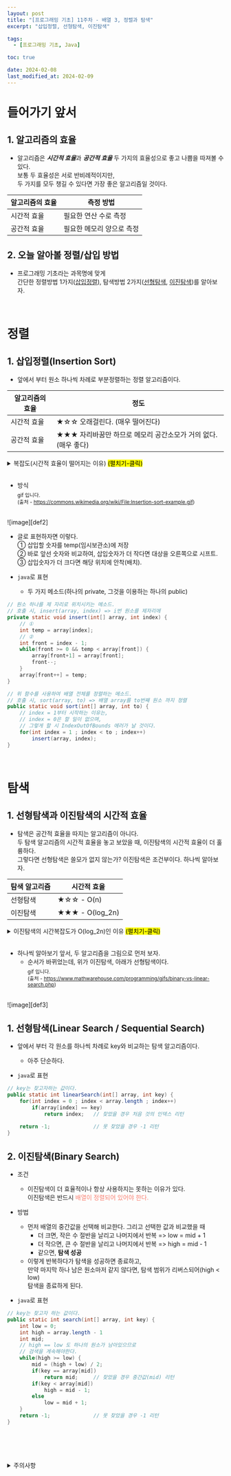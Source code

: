 ```yaml
---
layout: post
title: "[프로그래밍 기초] 11주차 - 배열 3, 정렬과 탐색"
excerpt: "삽입정렬, 선형탐색, 이진탐색"

tags:
  - [프로그래밍 기초, Java]

toc: true

date: 2024-02-08
last_modified_at: 2024-02-09
---
```

# 들어가기 앞서
## 1. 알고리즘의 효율
- 알고리즘은 ***시간적 효율***과 ***공간적 효율*** 두 가지의 효율성으로 좋고 나쁨을 따져볼 수 있다.  
보통 두 효율성은 서로 반비례적이지만,  
두 가지를 모두 챙길 수 있다면 가장 좋은 알고리즘일 것이다.  

|알고리즘의 효율|측정 방법|
|---|---|
|시간적 효율|필요한 연산 수로 측정|
|공간적 효율|필요한 메모리 양으로 측정|

## 2. 오늘 알아볼 정렬/삽입 방법
- 프로그래밍 기초라는 과목명에 맞게  
간단한 정렬방법 1가지([삽입정렬]()), 탐색방법 2가지([선형탐색](), [이진탐색]())를 알아보자.  
<br>

# 정렬
## 1. 삽입정렬(Insertion Sort)
- 앞에서 부터 원소 하나씩 차례로 부분정렬하는 정렬 알고리즘이다.

|알고리즘의 효율|정도|
|---|---|
|시간적 효율|★☆☆ 오래걸린다. (매우 떨어진다)|
|공간적 효율|★★★ 자리바꿈만 하므로 메모리 공간소모가 거의 없다. (매우 좋다)|

<details>
<summary>복잡도(시간적 효율이 떨어지는 이유) <mark>(펼치기-클릭)</mark></summary>
<div markdown="1">

- 정렬하고자 하는 배열의 크기가 n일 경우,
  - n번째 원소를 삽입하기 위해 최대 n-1번 비교하고 n-1번 이동해야 한다.
  - n-1번째 원소를 삽입하기 위해 최대 n-2번 비교하고 n-2번 이동해야 한다.  
  . . .
  - 2번째(1번 방) 원소를 삽입하기위해 최대 1번 비교하고 1번 이동해야 한다.
    - 복잡도(연산 횟수)의 최대값 - 즉, 배열이 내림차순일 때 :  
    2 * (1 + 2 + 3 + ... + (n-1))  
    = 2 * (1+(n-1) * (n-1)/2) = 2 * (n*(n-1)/2)  
    = n^2 - n  
    시간복잡도 : O(n^2 - n)  
    따라서, 다음과 같은 2차함수 그래프의 형태로서
    ![image][def]
    배열의 크기가 커질수록 복잡도(연산 횟수)가 급격하게 늘어난다. 따라서 시간적 효율이 매우 안좋다. 
</div>
</details>  
<br>

- 방식  
<sub> gif 입니다.  
(출처 - https://commons.wikimedia.org/wiki/File:Insertion-sort-example.gif)  
<br>
![image][def2]  

  - 글로 표현하자면 이렇다.  
    ① 삽입할 숫자를 temp(임시보관소)에 저장  
    ② 바로 앞선 숫자와 비교하여, 삽입숫자가 더 작다면 대상을 오른쪽으로 시프트.  
    ③ 삽입숫자가 더 크다면 해당 위치에 안착(배치).

- `java`로 표현
  - 두 가지 메소드(하나의 private, 그것을 이용하는 하나의 public)

```java
// 원소 하나를 제 자리로 위치시키는 메소드.
// 호출 시, insert(array, index) => i번 원소를 제자리에
private static void insert(int[] array, int index) {
    // ①
    int temp = array[index];
    // ②
    int front = index - 1;
    while(front >= 0 && temp < array[front]) {
        array[front+1] = array[front];
        front--;
    }
    array[front++] = temp;
}

// 위 함수를 사용하여 배열 전체를 정렬하는 메소드.
// 호출 시, sort(array, to) => 배열 array를 to번째 원소 까지 정렬
public static void sort(int[] array, int to) {
    // index = 1부터 시작하는 이유는,
    // index = 0은 할 일이 없으며,
    // 그렇게 할 시 IndexOutOfBounds 에러가 날 것이다.
    for(int index = 1 ; index < to ; index++) 
        insert(array, index);
}
```
<br>

# 탐색
## 1. 선형탐색과 이진탐색의 시간적 효율
- 탐색은 공간적 효율을 따지는 알고리즘이 아니다.  
두 탐색 알고리즘의 시간적 효율을 놓고 보았을 때, 이진탐색의 시간적 효율이 더 훌륭하다.  
그렇다면 선형탐색은 쓸모가 없지 않는가? 이진탐색은 조건부이다. 하나씩 알아보자.  

|탐색 알고리즘|시간적 효율|
|---|---|
|선형탐색|★☆☆ - O(n)|
|이진탐색|★★★ - O(log_2n)|

<details>
<summary>이진탐색의 시간복잡도가 O(log_2n)인 이유 <mark>(펼치기-클릭)</mark></summary>
<div markdown="1">

- 탐색하고자 하는 배열의 크기가 n일 경우, **탐색할 자료의 개수**는 다음과 같다.
  - 기존 : n
  - 1회 : 1/2 * n
  - 2회 : 1/2 * 1/2 * n
  - k회 : (1/2)^k * n
    - k = 최대시행횟수 라고 했을 때, k회 시행 후에는 남은 자료의 수가 1개일 것이다.
    - 따라서, (1/2)^k * n = 1 과 같다.  
      (1/2)^k * n * **(2^k)** = 1 * **(2^k)**  
      n = 2^k  
      k = log_2n 이다.  
      여기서 k는 최대시행횟수, 즉 시간복잡도이므로,  
      시간복잡도 : O(log_2n)

</div>
</details>  
<br>

- 하나씩 알아보기 앞서, 두 알고리즘을 그림으로 먼저 보자.
  - 순서가 바뀌었는데, 위가 이진탐색, 아래가 선형탐색이다.  
<sub> gif 입니다.  
(출처 - https://www.mathwarehouse.com/programming/gifs/binary-vs-linear-search.php)  
<br>
![image][def3]  
<br>

## 1. 선형탐색(Linear Search / Sequential Search)
- 앞에서 부터 각 원소를 하나씩 차례로 key와 비교하는 탐색 알고리즘이다.
  - 아주 단순하다.

- `java`로 표현

```java
// key는 찾고자하는 값이다.
public static int linearSearch(int[] array, int key) {
    for(int index = 0 ; index < array.length ; index++)
        if(array[index] == key)
            return index;   // 찾았을 경우 처음 것의 인덱스 리턴
    
    return -1;              // 못 찾았을 경우 -1 리턴
}
```

## 2. 이진탐색(Binary Search)
- 조건
  - 이진탐색이 더 효율적이나 항상 사용하지는 못하는 이유가 있다.  
  이진탐색은 반드시 <span style = "color : salmon">배열이 정렬되어 있어야 한다.</span>

- 방법
  - 먼저 배열의 중간값을 선택해 비교한다. 그리고 선택한 값과 비교했을 때
    - 더 크면, 작은 수 절반을 날리고 나머지에서 반복 => low = mid + 1
    - 더 작으면, 큰 수 절반을 날리고 나머지에서 반복 => high = mid - 1
    - 같으면, **탐색 성공**
  - 이렇게 반복하다가 탐색을 성공하면 종료하고,  
  만약 마지막 하나 남은 원소마저 같지 않다면, 탐색 범위가 리버스되어(high < low)  
  탐색을 종료하게 된다.  

- `java`로 표현
```java
// key는 찾고자 하는 값이다.
public static int search(int[] array, int key) {
    int low = 0;
    int high = array.length - 1
    int mid;
    // high == low 도 하나의 원소가 남아있으므로
    // 검색을 계속해야한다.
    while(high >= low) {
        mid = (high + low) / 2;
        if(key == array[mid])
            return mid;     // 찾았을 경우 중간값(mid) 리턴
        if(key < array[mid])
            high = mid - 1;
        else
            low = mid + 1;          
    }
    return -1;              // 못 찾았을 경우 -1 리턴
}
```

<br>
<br>
<br>
<br>
<details>
<summary>주의사항</summary>
<div markdown="1">
이 포스팅은 강원대학교 정충교 교수님의 프로그래밍 기초 수업을 들으며 내용을 정리 한 것입니다.  
수업 내용에 대한 저작권은 교수님께 있으니,  
다른 곳으로의 무분별한 내용 복사를 자제해 주세요.
</div>
</details>  

[def]: https://i.imgur.com/OWz5brM.png
[def2]: https://i.imgur.com/72XsVUv.gif
[def3]: https://i.imgur.com/se4WxL2.gif